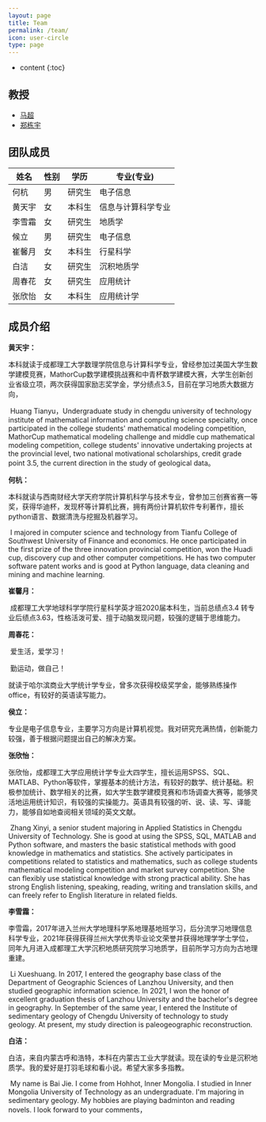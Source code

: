```yaml
---
layout: page
title: Team
permalink: /team/
icon: user-circle
type: page
---
```


* content
{:toc}

## 教授

- [马超](https://github.com/Demerara)
- [郑栋宇](https://github.com/MudRocw1)
## 团队成员

| 姓名   | 性别 | 学历   | 专业(专业)         |
| ------ | ---- | ------ | ------------------ |
| 何杭   | 男   | 研究生 | 电子信息           |
| 黄天宇 | 女   | 本科生 | 信息与计算科学专业 |
| 李雪霜 | 女   | 研究生 | 地质学             |
| 候立   | 男   | 研究生 | 电子信息           |
| 崔馨月 | 女   | 本科生 | 行星科学           |
| 白洁   | 女   | 研究生 | 沉积地质学         |
| 周春花 | 女   | 研究生 | 应用统计           |
| 张欣怡 | 女   | 本科生 | 应用统计学         |




## 成员介绍

**黄天宇：**

​	本科就读于成都理工大学数理学院信息与计算科学专业，曾经参加过美国大学生数学建模竞赛，MathorCup数学建模挑战赛和中青杯数学建模大赛，大学生创新创业省级立项，两次获得国家励志奖学金，学分绩点3.5，目前在学习地质大数据方向，

​	Huang Tianyu，Undergraduate study in chengdu university of technology institute of mathematical information and computing science specialty, once participated in the college students' mathematical modeling competition, MathorCup mathematical modeling challenge and middle cup mathematical modeling competition, college students' innovative undertaking projects at the provincial level, two national motivational scholarships, credit grade point 3.5, the current direction in the study of geological data。

**何杭：**

​		本科就读与西南财经大学天府学院计算机科学与技术专业，曾参加三创赛省赛一等奖，获得华迪杯，发现杯等计算机比赛，拥有两份计算机软件专利著作，擅长python语言、数据清洗与挖掘及机器学习。

​		I majored in computer science and technology from Tianfu College of Southwest University of Finance and economics. He once participated in the first prize of the three innovation provincial competition, won the Huadi cup, discovery cup and other computer competitions. He has two computer software patent works and is good at Python language, data cleaning and mining and machine learning.

**崔馨月：**

​	成都理工大学地球科学学院行星科学英才班2020届本科生，当前总绩点3.4 转专业后绩点3.63，性格活泼可爱、擅于动脑发现问题，较强的逻辑于思维能力。

**周春花：**

​	爱生活，爱学习！

​    勤运动，做自己！

   就读于哈尔滨商业大学统计学专业，曾多次获得校级奖学金，能够熟练操作office，有较好的英语读写能力。

**侯立：**

​	专业是电子信息专业，主要学习方向是计算机视觉。我对研究充满热情，创新能力较强，善于根据问题提出自己的解决方案。

**张欣怡：**

​	张欣怡，成都理工大学应用统计学专业大四学生，擅长运用SPSS、SQL、MATLAB、Python等软件，掌握基本的统计方法，有较好的数学、统计基础。积极参加统计、数学相关的比赛，如大学生数学建模竞赛和市场调查大赛等，能够灵活地运用统计知识，有较强的实操能力。英语具有较强的听、说、读、写、译能力，能够自如地查阅相关领域的英文文献。

​	Zhang Xinyi, a senior student majoring in Applied Statistics in Chengdu University of Technology. She is good at using the SPSS, SQL, MATLAB and Python software, and masters the basic statistical methods with good knowledge in mathematics and statistics. She actively participates in competitions related to statistics and mathematics, such as college students mathematical modeling competition and market survey competition. She can flexibly use statistical knowledge with strong practical ability. She has strong English listening, speaking, reading, writing and translation skills, and can freely refer to English literature in related fields.

**李雪霜：**

​	李雪霜，2017年进入兰州大学地理科学系地理基地班学习，后分流学习地理信息科学专业，2021年获得获得兰州大学优秀毕业论文荣誉并获得地理学学士学位，同年九月进入成都理工大学沉积地质研究院学习地质学，目前所学习方向为古地理重建。

​	Li Xueshuang. In 2017, I entered the geography base class of the Department of Geographic Sciences of Lanzhou University, and then studied geographic information science. In 2021, I won the honor of excellent graduation thesis of Lanzhou University and the bachelor's degree in geography. In September of the same year, I entered the Institute of sedimentary geology of Chengdu University of technology to study geology. At present, my study direction is paleogeographic reconstruction.

**白洁：**

​	白洁，来自内蒙古呼和浩特，本科在内蒙古工业大学就读。现在读的专业是沉积地质学。我的爱好是打羽毛球和看小说。希望大家多多指教。

​	My name is Bai Jie. I come from Hohhot, Inner Mongolia. I studied in Inner Mongolia University of Technology as an undergraduate. I'm majoring in sedimentary geology. My hobbies are playing badminton and reading novels. I look forward to your comments，

